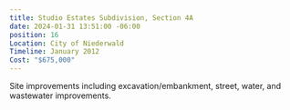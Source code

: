 ```yaml
---
title: Studio Estates Subdivision, Section 4A
date: 2024-01-31 13:51:00 -06:00
position: 16
Location: City of Niederwald
Timeline: January 2012
Cost: "$675,000"
---
```


Site improvements including excavation/embankment, street, water, and wastewater improvements.